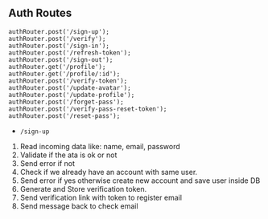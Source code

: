 ## Auth Routes

```
authRouter.post('/sign-up');
authRouter.post('/verify');
authRouter.post('/sign-in');
authRouter.post('/refresh-token');
authRouter.post('/sign-out');
authRouter.get('/profile');
authRouter.get('/profile/:id');
authRouter.post('/verify-token');
authRouter.post('/update-avatar');
authRouter.post('/update-profile');
authRouter.post('/forget-pass');
authRouter.post('/verify-pass-reset-token');
authRouter.post('/reset-pass');
```

- `/sign-up`
1. Read incoming data like: name, email, password
2. Validate if the ata is ok or not
3. Send error if not
4. Check if we already have an account with same user.
5. Send error if yes otherwise create new account and save user inside DB
6. Generate and Store verification token.
7. Send verification link with token to register email
8. Send message back to check email

